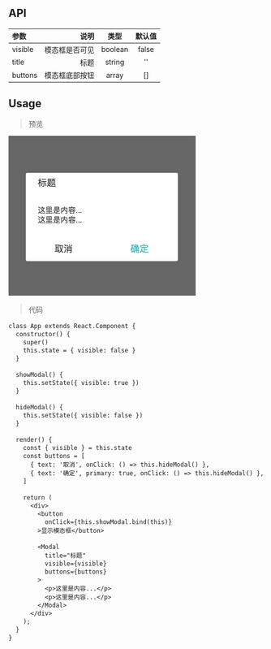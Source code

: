 ## API
| 参数 | 说明 | 类型 | 默认值 |
| :------| ------: | :------: | :------: |
| visible | 模态框是否可见 | boolean | false |
| title | 标题 | string | '' |
| buttons | 模态框底部按钮 | array | [] |


## Usage

> 预览

![](images/modal/modal.png)

> 代码

```
class App extends React.Component {
  constructor() {
    super()
    this.state = { visible: false }
  }

  showModal() {
    this.setState({ visible: true })
  }

  hideModal() {
    this.setState({ visible: false })
  }

  render() {
    const { visible } = this.state
    const buttons = [
      { text: '取消', onClick: () => this.hideModal() },
      { text: '确定', primary: true, onClick: () => this.hideModal() },
    ]

    return (
      <div>
        <button
          onClick={this.showModal.bind(this)}
        >显示模态框</button>

        <Modal
          title="标题"
          visible={visible}
          buttons={buttons}
        >
          <p>这里是内容...</p>
          <p>这里是内容...</p>
        </Modal>
      </div>
    );
  }
}
```
